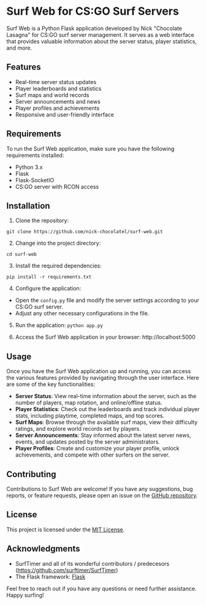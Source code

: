 # Surf Web for CS:GO Surf Servers

Surf Web is a Python Flask application developed by Nick "Chocolate Lasagna" for CS:GO surf server management. It serves as a web interface that provides valuable information about the server status, player statistics, and more.

## Features

- Real-time server status updates
- Player leaderboards and statistics
- Surf maps and world records
- Server announcements and news
- Player profiles and achievements
- Responsive and user-friendly interface

## Requirements

To run the Surf Web application, make sure you have the following requirements installed:

- Python 3.x
- Flask
- Flask-SocketIO
- CS:GO server with RCON access

## Installation

1. Clone the repository:

```git clone https://github.com/nick-chocolatel/surf-web.git```

2. Change into the project directory:

```cd surf-web```


3. Install the required dependencies:

```pip install -r requirements.txt```

4. Configure the application:

- Open the `config.py` file and modify the server settings according to your CS:GO surf server.
- Adjust any other necessary configurations in the file.

5. Run the application:
```python app.py```

6. Access the Surf Web application in your browser:
http://localhost:5000

## Usage

Once you have the Surf Web application up and running, you can access the various features provided by navigating through the user interface. Here are some of the key functionalities:

- **Server Status**: View real-time information about the server, such as the number of players, map rotation, and online/offline status.
- **Player Statistics**: Check out the leaderboards and track individual player stats, including playtime, completed maps, and top scores.
- **Surf Maps**: Browse through the available surf maps, view their difficulty ratings, and explore world records set by players.
- **Server Announcements**: Stay informed about the latest server news, events, and updates posted by the server administrators.
- **Player Profiles**: Create and customize your player profile, unlock achievements, and compete with other surfers on the server.

## Contributing

Contributions to Surf Web are welcome! If you have any suggestions, bug reports, or feature requests, please open an issue on the [GitHub repository](https://github.com/nick-chocolatel/surf-web/issues).

## License

This project is licensed under the [MIT License](LICENSE).

## Acknowledgments
- SurfTimer and all of its wonderful contributors / predecesors (https://github.com/surftimer/SurfTimer)
- The Flask framework: [Flask](https://flask.palletsprojects.com/)

Feel free to reach out if you have any questions or need further assistance. Happy surfing!
